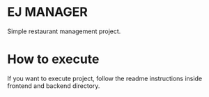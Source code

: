 # EJ MANAGER
Simple restaurant management project.

# How to execute
If you want to execute project, follow the readme instructions inside frontend and backend directory.
